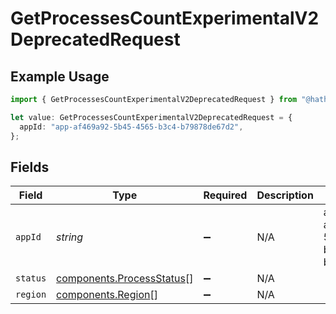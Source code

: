 # GetProcessesCountExperimentalV2DeprecatedRequest

## Example Usage

```typescript
import { GetProcessesCountExperimentalV2DeprecatedRequest } from "@hathora/cloud-sdk-typescript/models/operations";

let value: GetProcessesCountExperimentalV2DeprecatedRequest = {
  appId: "app-af469a92-5b45-4565-b3c4-b79878de67d2",
};
```

## Fields

| Field                                                                  | Type                                                                   | Required                                                               | Description                                                            | Example                                                                |
| ---------------------------------------------------------------------- | ---------------------------------------------------------------------- | ---------------------------------------------------------------------- | ---------------------------------------------------------------------- | ---------------------------------------------------------------------- |
| `appId`                                                                | *string*                                                               | :heavy_minus_sign:                                                     | N/A                                                                    | app-af469a92-5b45-4565-b3c4-b79878de67d2                               |
| `status`                                                               | [components.ProcessStatus](../../models/components/processstatus.md)[] | :heavy_minus_sign:                                                     | N/A                                                                    |                                                                        |
| `region`                                                               | [components.Region](../../models/components/region.md)[]               | :heavy_minus_sign:                                                     | N/A                                                                    |                                                                        |
